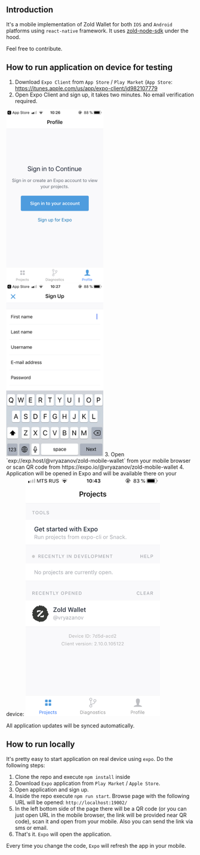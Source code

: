 ## Introduction
It's a mobile implementation of Zold Wallet for both `IOS` and `Android` platforms using `react-native` framework.
It uses [zold-node-sdk](https://github.com/vryazanov/zold-node-sdk) under the hood.

Feel free to contribute.

## How to run application on device for testing
1. Download `Expo Client` from `App Store` / `Play Market` (`App Store`: https://itunes.apple.com/us/app/expo-client/id982107779
2. Open Expo Client and sign up, it takes two minutes. No email verification required.
  <img width="260" src="./docs/images/Expo-Main.jpg" />
  <img width="260" src="./docs/images/Expo-SignUp.jpg" />
3. Open `exp://exp.host/@vryazanov/zold-mobile-wallet` from your mobile browser or scan QR code from https://expo.io/@vryazanov/zold-mobile-wallet
4. Application will be opened in Expo and will be available there on your device: <img width="360" src="./docs/images/Expo-Projects.jpg" />


All application updates will be synced automatically.

## How to run locally
It's pretty easy to start application on real device using `expo`. Do the following steps:
1. Clone the repo and execute `npm install` inside
2. Download `Expo` application from `Play Market` / `Apple Store`.
3. Open application and sign up.
4. Inside the repo execute `npm run start`. Browse page with the following URL will be opened: `http://localhost:19002/`
5. In the left bottom side of the page there will be a QR code (or you can just open URL in the mobile browser, the link will be provided near QR code), scan it and open from your mobile. Also you can send the link via sms or email.
6. That's it. `Expo` will open the application.

Every time you change the code, `Expo` will refresh the app in your mobile.